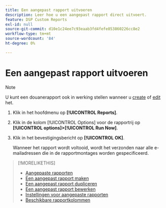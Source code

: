 ```yaml
---
title: Een aangepast rapport uitvoeren
description: Leer hoe u een aangepast rapport direct uitvoert.
feature: DSP Custom Reports
exl-id: null
source-git-commit: d10e1c24ee7c93eaab3fd4fefe853860226cc8e2
workflow-type: tm+mt
source-wordcount: '84'
ht-degree: 0%

---
```



# Een aangepast rapport uitvoeren

>[!NOTE]
>
>U kunt een douanerapport ook in werking stellen wanneer u [create](report-create.md) of [edit](report-edit.md) het.

1. Klik in het hoofdmenu op **[!UICONTROL Reports]**.
1. Klik in de kolom [!UICONTROL Options] voor de rapportrij op **[!UICONTROL options]>[!UICONTROL Run Now]**.
1. Klik in het bevestigingsbericht op **[!UICONTROL OK]**.

   Wanneer het rapport wordt voltooid, wordt het verzonden naar alle e-mailadressen die in de rapportmontages worden gespecificeerd.

>[!MORELIKETHIS]
>
>* [Aangepaste rapporten](/help/dsp/reports/report-about.md)
>* [Een aangepast rapport maken](/help/dsp/reports/report-create.md)
>* [Een aangepast rapport dupliceren](/help/dsp/reports/report-copy.md)
>* [Een aangepast rapport bewerken](/help/dsp/reports/report-edit.md)
>* [Instellingen voor aangepaste rapporten](/help/dsp/reports/report-settings.md)
>* [Beschikbare rapportkolommen](/help/dsp/reports/report-columns.md)

